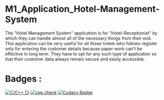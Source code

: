 # M1_Application_Hotel-Management-System
The "Hotel Management System" application is for "Hotel-Receptionist" by which they can handle almost all of the necessary things from their end. This application can be very useful for all those hotels who follows register only for entering the customer details because paper work can't be effective in long term. They have to opt for any such type of application so that their customer data always remain secure and easily accessible.
# Badges :
[![C/C++ CI](https://github.com/JEENA011/M1_Application_Hotel-Management-System/actions/workflows/build-cpp.yml/badge.svg)](https://github.com/JEENA011/M1_Application_Hotel-Management-System/actions/workflows/build-cpp.yml)
[![cpp check](https://github.com/JEENA011/M1_Application_Hotel-Management-System/actions/workflows/cppcheck-cpp.yml/badge.svg)](https://github.com/JEENA011/M1_Application_Hotel-Management-System/actions/workflows/cppcheck-cpp.yml)
[![Codacy Badge](https://app.codacy.com/project/badge/Grade/bb37be49de754afe8ec50cd6c46c22a8)](https://www.codacy.com/gh/JEENA011/M1_Application_Hotel-Management-System/dashboard?utm_source=github.com&amp;utm_medium=referral&amp;utm_content=JEENA011/M1_Application_Hotel-Management-System&amp;utm_campaign=Badge_Grade)
